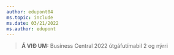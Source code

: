 ```yaml
---
author: edupont04
ms.topic: include
ms.date: 03/21/2022
ms.author: edupont
---
```

> **Á VIÐ UM:** Business Central 2022 útgáfutímabil 2 og nýrri